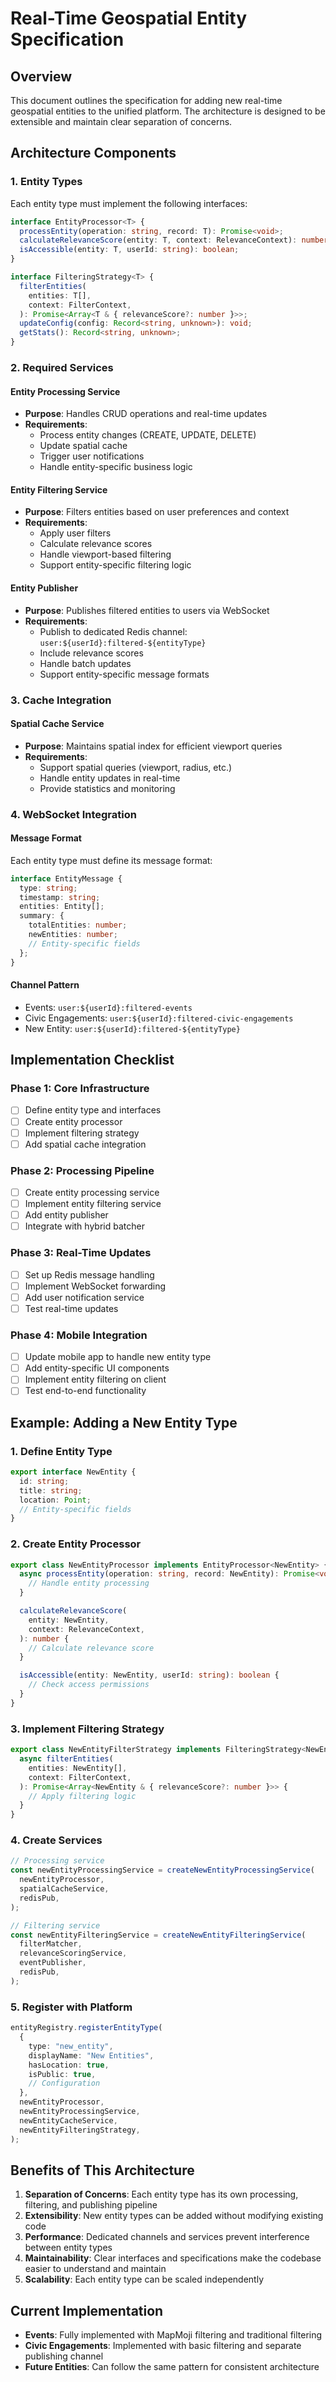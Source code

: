# Real-Time Geospatial Entity Specification

## Overview

This document outlines the specification for adding new real-time geospatial entities to the unified platform. The architecture is designed to be extensible and maintain clear separation of concerns.

## Architecture Components

### 1. Entity Types

Each entity type must implement the following interfaces:

```typescript
interface EntityProcessor<T> {
  processEntity(operation: string, record: T): Promise<void>;
  calculateRelevanceScore(entity: T, context: RelevanceContext): number;
  isAccessible(entity: T, userId: string): boolean;
}

interface FilteringStrategy<T> {
  filterEntities(
    entities: T[],
    context: FilterContext,
  ): Promise<Array<T & { relevanceScore?: number }>>;
  updateConfig(config: Record<string, unknown>): void;
  getStats(): Record<string, unknown>;
}
```

### 2. Required Services

#### Entity Processing Service

- **Purpose**: Handles CRUD operations and real-time updates
- **Requirements**:
  - Process entity changes (CREATE, UPDATE, DELETE)
  - Update spatial cache
  - Trigger user notifications
  - Handle entity-specific business logic

#### Entity Filtering Service

- **Purpose**: Filters entities based on user preferences and context
- **Requirements**:
  - Apply user filters
  - Calculate relevance scores
  - Handle viewport-based filtering
  - Support entity-specific filtering logic

#### Entity Publisher

- **Purpose**: Publishes filtered entities to users via WebSocket
- **Requirements**:
  - Publish to dedicated Redis channel: `user:${userId}:filtered-${entityType}`
  - Include relevance scores
  - Handle batch updates
  - Support entity-specific message formats

### 3. Cache Integration

#### Spatial Cache Service

- **Purpose**: Maintains spatial index for efficient viewport queries
- **Requirements**:
  - Support spatial queries (viewport, radius, etc.)
  - Handle entity updates in real-time
  - Provide statistics and monitoring

### 4. WebSocket Integration

#### Message Format

Each entity type must define its message format:

```typescript
interface EntityMessage {
  type: string;
  timestamp: string;
  entities: Entity[];
  summary: {
    totalEntities: number;
    newEntities: number;
    // Entity-specific fields
  };
}
```

#### Channel Pattern

- Events: `user:${userId}:filtered-events`
- Civic Engagements: `user:${userId}:filtered-civic-engagements`
- New Entity: `user:${userId}:filtered-${entityType}`

## Implementation Checklist

### Phase 1: Core Infrastructure

- [ ] Define entity type and interfaces
- [ ] Create entity processor
- [ ] Implement filtering strategy
- [ ] Add spatial cache integration

### Phase 2: Processing Pipeline

- [ ] Create entity processing service
- [ ] Implement entity filtering service
- [ ] Add entity publisher
- [ ] Integrate with hybrid batcher

### Phase 3: Real-Time Updates

- [ ] Set up Redis message handling
- [ ] Implement WebSocket forwarding
- [ ] Add user notification service
- [ ] Test real-time updates

### Phase 4: Mobile Integration

- [ ] Update mobile app to handle new entity type
- [ ] Add entity-specific UI components
- [ ] Implement entity filtering on client
- [ ] Test end-to-end functionality

## Example: Adding a New Entity Type

### 1. Define Entity Type

```typescript
export interface NewEntity {
  id: string;
  title: string;
  location: Point;
  // Entity-specific fields
}
```

### 2. Create Entity Processor

```typescript
export class NewEntityProcessor implements EntityProcessor<NewEntity> {
  async processEntity(operation: string, record: NewEntity): Promise<void> {
    // Handle entity processing
  }

  calculateRelevanceScore(
    entity: NewEntity,
    context: RelevanceContext,
  ): number {
    // Calculate relevance score
  }

  isAccessible(entity: NewEntity, userId: string): boolean {
    // Check access permissions
  }
}
```

### 3. Implement Filtering Strategy

```typescript
export class NewEntityFilterStrategy implements FilteringStrategy<NewEntity> {
  async filterEntities(
    entities: NewEntity[],
    context: FilterContext,
  ): Promise<Array<NewEntity & { relevanceScore?: number }>> {
    // Apply filtering logic
  }
}
```

### 4. Create Services

```typescript
// Processing service
const newEntityProcessingService = createNewEntityProcessingService(
  newEntityProcessor,
  spatialCacheService,
  redisPub,
);

// Filtering service
const newEntityFilteringService = createNewEntityFilteringService(
  filterMatcher,
  relevanceScoringService,
  eventPublisher,
  redisPub,
);
```

### 5. Register with Platform

```typescript
entityRegistry.registerEntityType(
  {
    type: "new_entity",
    displayName: "New Entities",
    hasLocation: true,
    isPublic: true,
    // Configuration
  },
  newEntityProcessor,
  newEntityProcessingService,
  newEntityCacheService,
  newEntityFilteringStrategy,
);
```

## Benefits of This Architecture

1. **Separation of Concerns**: Each entity type has its own processing, filtering, and publishing pipeline
2. **Extensibility**: New entity types can be added without modifying existing code
3. **Performance**: Dedicated channels and services prevent interference between entity types
4. **Maintainability**: Clear interfaces and specifications make the codebase easier to understand and maintain
5. **Scalability**: Each entity type can be scaled independently

## Current Implementation

- **Events**: Fully implemented with MapMoji filtering and traditional filtering
- **Civic Engagements**: Implemented with basic filtering and separate publishing channel
- **Future Entities**: Can follow the same pattern for consistent architecture
